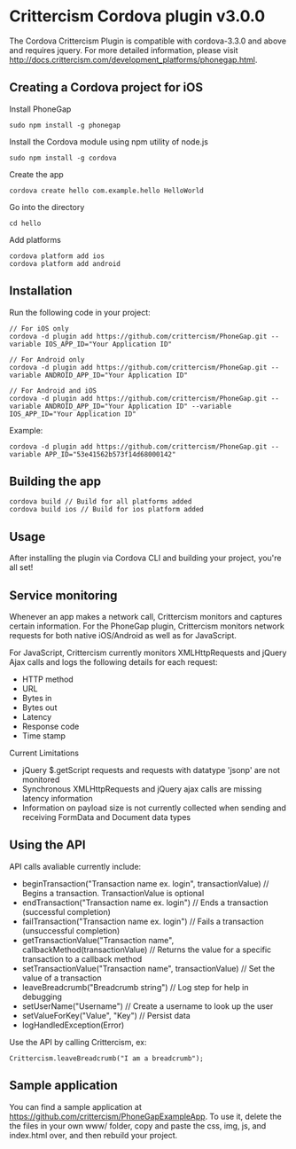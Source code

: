 # Crittercism Cordova plugin v3.0.0

The Cordova Crittercism Plugin is compatible with cordova-3.3.0 and above and requires jquery. For more detailed information, please visit http://docs.crittercism.com/development_platforms/phonegap.html.

## Creating a Cordova project for iOS

Install PhoneGap

```
sudo npm install -g phonegap
```

Install the Cordova module using npm utility of node.js

```
sudo npm install -g cordova
```

Create the app

```
cordova create hello com.example.hello HelloWorld
```

Go into the directory

```
cd hello
```

Add platforms

```
cordova platform add ios
cordova platform add android
```

## Installation

Run the following code in your project:

```
// For iOS only
cordova -d plugin add https://github.com/crittercism/PhoneGap.git --variable IOS_APP_ID="Your Application ID"

// For Android only
cordova -d plugin add https://github.com/crittercism/PhoneGap.git --variable ANDROID_APP_ID="Your Application ID"

// For Android and iOS
cordova -d plugin add https://github.com/crittercism/PhoneGap.git --variable ANDROID_APP_ID="Your Application ID" --variable IOS_APP_ID="Your Application ID"

```

Example:

```
cordova -d plugin add https://github.com/crittercism/PhoneGap.git --variable APP_ID="53e41562b573f14d68000142"

```

## Building the app

```
cordova build // Build for all platforms added
cordova build ios // Build for ios platform added
```

## Usage

After installing the plugin via Cordova CLI and building your project, you're all set!

## Service monitoring

Whenever an app makes a network call, Crittercism monitors and captures certain information. For the PhoneGap plugin, Crittercism monitors network requests for both native iOS/Android as well as for JavaScript.

For JavaScript, Crittercism currently monitors XMLHttpRequests and jQuery Ajax calls and logs the following details for each request:

- HTTP method
- URL
- Bytes in
- Bytes out
- Latency
- Response code
- Time stamp

Current Limitations

- jQuery $.getScript requests and requests with datatype 'jsonp' are not monitored
- Synchronous XMLHttpRequests and jQuery ajax calls are missing latency information
- Information on payload size is not currently collected when sending and receiving FormData and Document data types

## Using the API

API calls avaliable currently include:
- beginTransaction("Transaction name ex. login", transactionValue) // Begins a transaction. TransactionValue is optional
- endTransaction("Transaction name ex. login") // Ends a transaction (successful completion)
- failTransaction("Transaction name ex. login") // Fails a transaction (unsuccessful completion)
- getTransactionValue("Transaction name", callbackMethod(transactionValue) // Returns the value for a specific transaction to a callback method
- setTransactionValue("Transaction name", transactionValue) // Set the value of a transaction
- leaveBreadcrumb("Breadcrumb string") // Log step for help in debugging
- setUserName("Username") // Create a username to look up the user
- setValueForKey("Value", "Key") // Persist data
- logHandledException(Error)

Use the API by calling Crittercism, ex:

```
Crittercism.leaveBreadcrumb("I am a breadcrumb");
```

## Sample application

You can find a sample application at https://github.com/crittercism/PhoneGapExampleApp. To use it, delete the the files in your own www/ folder, copy and paste the css, img, js, and index.html over, and then rebuild your project.
